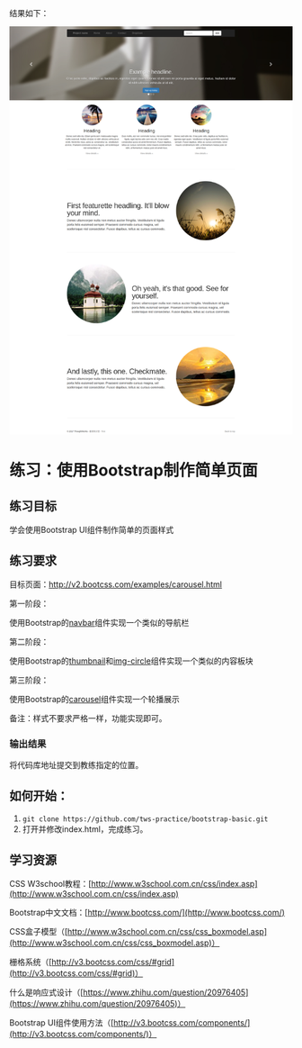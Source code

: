 结果如下：

 <img  src="./bootstrap-3.3.7-dist/img/mahuan.png">

# 练习：使用Bootstrap制作简单页面

## 练习目标

学会使用Bootstrap UI组件制作简单的页面样式

## 练习要求

目标页面：http://v2.bootcss.com/examples/carousel.html

第一阶段：

使用Bootstrap的[navbar](http://v3.bootcss.com/components/#navbar)组件实现一个类似的导航栏

第二阶段：

使用Bootstrap的[thumbnail](http://v3.bootcss.com/components/#thumbnails-custom-content)和[img-circle](http://v3.bootcss.com/css/#images-shapes)组件实现一个类似的内容板块

第三阶段：

使用Bootstrap的[carousel](http://v3.bootcss.com/javascript/#carousel)组件实现一个轮播展示

备注：样式不要求严格一样，功能实现即可。

### 输出结果

将代码库地址提交到教练指定的位置。

## 如何开始：

1. `git clone https://github.com/tws-practice/bootstrap-basic.git`
2. 打开并修改index.html，完成练习。

## 学习资源

CSS W3school教程：[http://www.w3school.com.cn/css/index.asp](http://www.w3school.com.cn/css/index.asp)

Bootstrap中文文档：[http://www.bootcss.com/](http://www.bootcss.com/)

CSS盒子模型（[http://www.w3school.com.cn/css/css_boxmodel.asp](http://www.w3school.com.cn/css/css_boxmodel.asp)）

栅格系统（[http://v3.bootcss.com/css/#grid](http://v3.bootcss.com/css/#grid)）

什么是响应式设计（[https://www.zhihu.com/question/20976405](https://www.zhihu.com/question/20976405)）

Bootstrap UI组件使用方法（[http://v3.bootcss.com/components/](http://v3.bootcss.com/components/)）
